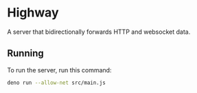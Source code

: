 # Highway
A server that bidirectionally forwards HTTP and websocket data.

## Running
To run the server, run this command:

```bash
deno run --allow-net src/main.js
```